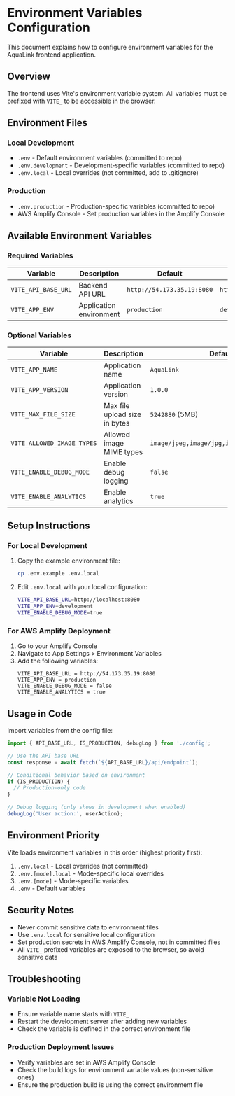 # Environment Variables Configuration

This document explains how to configure environment variables for the AquaLink frontend application.

## Overview

The frontend uses Vite's environment variable system. All variables must be prefixed with `VITE_` to be accessible in the browser.

## Environment Files

### Local Development
- `.env` - Default environment variables (committed to repo)
- `.env.development` - Development-specific variables (committed to repo)
- `.env.local` - Local overrides (not committed, add to .gitignore)

### Production
- `.env.production` - Production-specific variables (committed to repo)
- AWS Amplify Console - Set production variables in the Amplify Console

## Available Environment Variables

### Required Variables

| Variable | Description | Default | Example |
|----------|-------------|---------|---------|
| `VITE_API_BASE_URL` | Backend API URL | `http://54.173.35.19:8080` | `http://localhost:8080` |
| `VITE_APP_ENV` | Application environment | `production` | `development` |

### Optional Variables

| Variable | Description | Default | Example |
|----------|-------------|---------|---------|
| `VITE_APP_NAME` | Application name | `AquaLink` | `AquaLink (Dev)` |
| `VITE_APP_VERSION` | Application version | `1.0.0` | `1.0.0-beta` |
| `VITE_MAX_FILE_SIZE` | Max file upload size in bytes | `5242880` (5MB) | `10485760` (10MB) |
| `VITE_ALLOWED_IMAGE_TYPES` | Allowed image MIME types | `image/jpeg,image/jpg,image/png,image/gif` | Custom types |
| `VITE_ENABLE_DEBUG_MODE` | Enable debug logging | `false` | `true` |
| `VITE_ENABLE_ANALYTICS` | Enable analytics | `true` | `false` |

## Setup Instructions

### For Local Development

1. Copy the example environment file:
   ```bash
   cp .env.example .env.local
   ```

2. Edit `.env.local` with your local configuration:
   ```bash
   VITE_API_BASE_URL=http://localhost:8080
   VITE_APP_ENV=development
   VITE_ENABLE_DEBUG_MODE=true
   ```

### For AWS Amplify Deployment

1. Go to your Amplify Console
2. Navigate to App Settings > Environment Variables
3. Add the following variables:
   ```
   VITE_API_BASE_URL = http://54.173.35.19:8080
   VITE_APP_ENV = production
   VITE_ENABLE_DEBUG_MODE = false
   VITE_ENABLE_ANALYTICS = true
   ```

## Usage in Code

Import variables from the config file:

```javascript
import { API_BASE_URL, IS_PRODUCTION, debugLog } from './config';

// Use the API base URL
const response = await fetch(`${API_BASE_URL}/api/endpoint`);

// Conditional behavior based on environment
if (IS_PRODUCTION) {
  // Production-only code
}

// Debug logging (only shows in development when enabled)
debugLog('User action:', userAction);
```

## Environment Priority

Vite loads environment variables in this order (highest priority first):

1. `.env.local` - Local overrides (not committed)
2. `.env.[mode].local` - Mode-specific local overrides
3. `.env.[mode]` - Mode-specific variables
4. `.env` - Default variables

## Security Notes

- Never commit sensitive data to environment files
- Use `.env.local` for sensitive local configuration
- Set production secrets in AWS Amplify Console, not in committed files
- All `VITE_` prefixed variables are exposed to the browser, so avoid sensitive data

## Troubleshooting

### Variable Not Loading
- Ensure variable name starts with `VITE_`
- Restart the development server after adding new variables
- Check the variable is defined in the correct environment file

### Production Deployment Issues
- Verify variables are set in AWS Amplify Console
- Check the build logs for environment variable values (non-sensitive ones)
- Ensure the production build is using the correct environment file